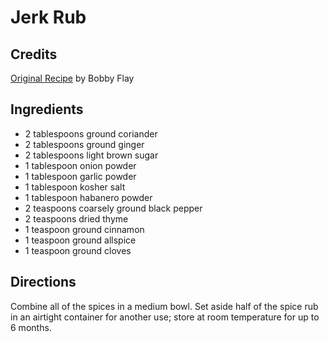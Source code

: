 # Jerk Rub 

## Credits

[Original Recipe](http://www.foodnetwork.com/food/recipes/recipe/0,1977,FOOD_9936_26921,00.html "http://www.foodnetwork.com/food/recipes/recipe/0,1977,FOOD 9936 26921,00.html") by Bobby Flay

## Ingredients

- 2 tablespoons ground coriander 
- 2 tablespoons ground ginger 
- 2 tablespoons light brown sugar 
- 1 tablespoon onion powder 
- 1 tablespoon garlic powder 
- 1 tablespoon kosher salt 
- 1 tablespoon habanero powder 
- 2 teaspoons coarsely ground black pepper 
- 2 teaspoons dried thyme 
- 1 teaspoon ground cinnamon 
- 1 teaspoon ground allspice 
- 1 teaspoon ground cloves

## Directions

Combine all of the spices in a medium bowl. Set aside half of the spice rub in an airtight container for another use; store at room temperature for up to 6 months.


